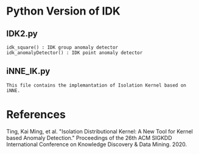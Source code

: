 # Python Version of IDK
## IDK2.py
    idk_square() : IDK group anomaly detector
    idk_anomalyDetector() : IDK point anomaly detector

## iNNE_IK.py
    This file contains the implemantation of Isolation Kernel based on iNNE.

# References
Ting, Kai Ming, et al. "Isolation Distributional Kernel: A New Tool for Kernel based Anomaly Detection." Proceedings of the 26th ACM SIGKDD International Conference on Knowledge Discovery & Data Mining. 2020.
